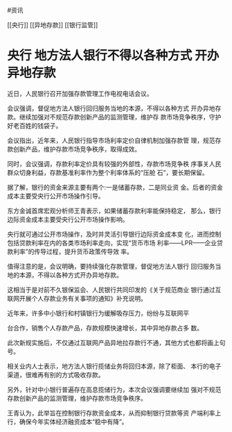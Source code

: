  
 #资讯

[[央行]]
[[异地存款]]
[[银行监管]]
 
# 央行                         地方法人银行不得以各种方式 开办异地存款
近日，人民银行召开加强存款管理工作电视电话会议。 

会议强调，督促地方法人银行回归服务当地的本源，不得以各种方式
开办异地存款。继续加强对不规范存款创新产品的监测管理，维护存
款市场竞争秩序，守护好老百姓的钱袋子。 

会议指出，近年来，人民银行指导市场利率定价自律机制加强存款管
理，规范存款创新产品，维护存款市场竞争秩序，取得成效。 

同时，会议强调，存款利率定价具有较强的外部性，存款市场竞争秩 序事关人民群众切身利益，存款基准利率作为整个利率体系的“压舱 石”，要长期保留。

据了解，银行的资金来源主要有两个:一是储蓄存款，二是同业资
金。后者的资金成本主要受央行公开市场操作引导。 

东方金诚首席宏观分析师王青表示，如果储蓄存款利率能保持稳定，
那么，银行边际资金成本主要受央行公开市场操作影响。 

央行就可通过公开市场操作，及时并灵活引导银行边际资金成本变 化，进而控制包括贷款利率在内的各类市场利率走向，实现“货币市场 利率——LPR——企业贷款利率”的传导过程，提升货币政策传导效 率。

值得注意的是，会议明确，要持续强化存款管理，督促地方法人银行
回归服务当地的本源，不得以各种方式开办异地存款。 

这相当于是对前不久银保监会、人民银行共同印发的《关于规范商业
银行通过互联网开展个人存款业务有关事项的通知》补充说明。 

近年来，许多中小银行和村镇银行为缓解吸存压力，纷纷与互联网平 

台合作，销售个人存款产品，存款规模快速增长，其中异地存款占多
数。 

此次新规实施后，不仅通过互联网产品异地拉存款行不通，其他方式也都将画上句号。 

相关业内人士表示，地方法人银行揽储业务将回归本源，除了柜面、
本行的电子渠道，很难再有别的方式吸收存款。 

另外，针对中小银行普遍存在高息揽储行为，本次会议强调要继续加
强对不规范存款创新产品的监测管理，维护存款市场竞争秩序。 

王青认为，此举旨在控制银行存款资金成本，从而抑制银行贷款等资 产端利率上行，确保今年实体经济融资成本“稳中有降”。